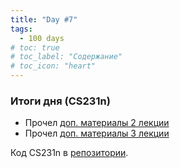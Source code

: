 ```yaml
---
title: "Day #7"
tags:
  - 100 days
# toc: true
# toc_label: "Содержание"
# toc_icon: "heart"
---
```


### Итоги дня (CS231n)
* Прочел [доп. материалы 2 лекции](http://cs231n.github.io/classification/)  
* Прочел [доп. материалы 3 лекции](http://cs231n.github.io/linear-classify/)  

Код CS231n в [репозитории](https://github.com/ningeen/stanford_cs231n).